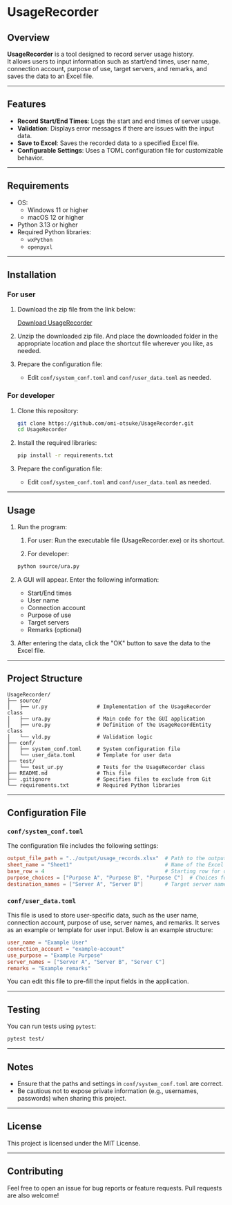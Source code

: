 # UsageRecorder

## Overview

**UsageRecorder** is a tool designed to record server usage history.  
It allows users to input information such as start/end times, user name, connection account, purpose of use, target servers, and remarks, and saves the data to an Excel file.

---

## Features

- **Record Start/End Times**: Logs the start and end times of server usage.
- **Validation**: Displays error messages if there are issues with the input data.
- **Save to Excel**: Saves the recorded data to a specified Excel file.
- **Configurable Settings**: Uses a TOML configuration file for customizable behavior.

---

## Requirements

- OS:
  - Windows 11 or higher
  - macOS 12 or higher
- Python 3.13 or higher
- Required Python libraries:
  - `wxPython`
  - `openpyxl`

---

## Installation

### For user

1. Download the zip file from the link below:

   [Download UsageRecorder](https://github.com/omi-otsuke/UsageRecorder/releases/download/v1.0.0/UsageRecorder.zip)

2. Unzip the downloaded zip file. And place the downloaded folder in the appropriate location and place the shortcut file wherever you like, as needed.

3. Prepare the configuration file:

   - Edit `conf/system_conf.toml` and `conf/user_data.toml` as needed.

### For developer

1. Clone this repository:

   ```bash
   git clone https://github.com/omi-otsuke/UsageRecorder.git
   cd UsageRecorder
   ```

2. Install the required libraries:

   ```bash
   pip install -r requirements.txt
   ```

3. Prepare the configuration file:

   - Edit `conf/system_conf.toml` and `conf/user_data.toml` as needed.

---

## Usage

1. Run the program:

   1. For user:
    Run the executable file (UsageRecorder.exe) or its shortcut.

   2. For developer:

   ```bash
   python source/ura.py
   ```

2. A GUI will appear. Enter the following information:
   - Start/End times
   - User name
   - Connection account
   - Purpose of use
   - Target servers
   - Remarks (optional)

3. After entering the data, click the "OK" button to save the data to the Excel file.

---

## Project Structure

```text
UsageRecorder/
├── source/
│   ├── ur.py                # Implementation of the UsageRecorder class
│   ├── ura.py               # Main code for the GUI application
│   ├── ure.py               # Definition of the UsageRecordEntity class
│   └── vld.py               # Validation logic
├── conf/
│   ├── system_conf.toml     # System configuration file
│   └── user_data.toml       # Template for user data
├── test/
│   └── test_ur.py           # Tests for the UsageRecorder class
├── README.md                # This file
├── .gitignore               # Specifies files to exclude from Git
└── requirements.txt         # Required Python libraries
```

---

## Configuration File

### `conf/system_conf.toml`

The configuration file includes the following settings:

```toml
output_file_path = "../output/usage_records.xlsx"  # Path to the output Excel file
sheet_name = "Sheet1"                              # Name of the Excel sheet
base_row = 4                                       # Starting row for data
purpose_choices = ["Purpose A", "Purpose B", "Purpose C"]  # Choices for purpose of use
destination_names = ["Server A", "Server B"]       # Target server names
```

### `conf/user_data.toml`

This file is used to store user-specific data, such as the user name, connection account, purpose of use, server names, and remarks. It serves as an example or template for user input. Below is an example structure:

```toml
user_name = "Example User"
connection_account = "example-account"
use_purpose = "Example Purpose"
server_names = ["Server A", "Server B", "Server C"]
remarks = "Example remarks"
```

You can edit this file to pre-fill the input fields in the application.

---

## Testing

You can run tests using `pytest`:

```bash
pytest test/
```

---

## Notes

- Ensure that the paths and settings in `conf/system_conf.toml` are correct.
- Be cautious not to expose private information (e.g., usernames, passwords) when sharing this project.

---

## License

This project is licensed under the MIT License.

---

## Contributing

Feel free to open an issue for bug reports or feature requests. Pull requests are also welcome!
